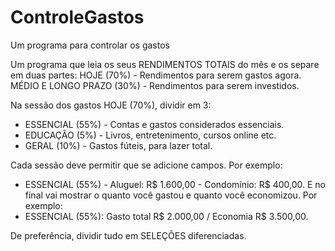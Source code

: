 # ControleGastos
 Um programa para controlar os gastos

Um programa que leia os seus RENDIMENTOS TOTAIS do mês e os separe em duas partes:
HOJE (70%) - Rendimentos para serem gastos agora.
MÉDIO E LONGO PRAZO (30%)  - Rendimentos para serem investidos.

Na sessão dos gastos HOJE (70%), dividir em 3:
- ESSENCIAL (55%) - Contas e gastos considerados essenciais.
- EDUCAÇÃO (5%) - Livros, entretenimento, cursos online etc.
- GERAL (10%) - Gastos fúteis, para lazer total.

Cada sessão deve permitir que se adicione campos. Por exemplo:
- ESSENCIAL (55%)
      - Aluguel: R$ 1.600,00
      - Condomínio: R$ 400,00.
E no final vai mostrar o quanto você gastou e quanto você economizou.
Por exemplo:
- ESSENCIAL (55%): Gasto total R$ 2.000,00 / Economia R$ 3.500,00.

De preferência, dividir tudo em SELEÇÕES diferenciadas.



